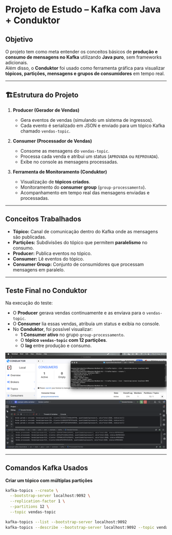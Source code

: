 # Projeto de Estudo – Kafka com Java + Conduktor

## Objetivo
O projeto tem como meta entender os conceitos básicos de **produção e consumo de mensagens no Kafka** utilizando **Java puro**, sem frameworks adicionais.  
Além disso, o **Conduktor** foi usado como ferramenta gráfica para visualizar **tópicos, partições, mensagens e grupos de consumidores** em tempo real.

---

## 🏗Estrutura do Projeto
1. **Producer (Gerador de Vendas)**  
   - Gera eventos de vendas (simulando um sistema de ingressos).  
   - Cada evento é serializado em JSON e enviado para um tópico Kafka chamado `vendas-topic`.

2. **Consumer (Processador de Vendas)**  
   - Consome as mensagens do `vendas-topic`.  
   - Processa cada venda e atribui um status (`APROVADA` ou `REPROVADA`).  
   - Exibe no console as mensagens processadas.  

3. **Ferramenta de Monitoramento (Conduktor)**  
   - Visualização de **tópicos criados**.  
   - Monitoramento do **consumer group** (`group-processamento`).  
   - Acompanhamento em tempo real das mensagens enviadas e processadas.  

---

## Conceitos Trabalhados
- **Tópico:** Canal de comunicação dentro do Kafka onde as mensagens são publicadas.  
- **Partições:** Subdivisões do tópico que permitem **paralelismo** no consumo.  
- **Producer:** Publica eventos no tópico.  
- **Consumer:** Lê eventos do tópico.  
- **Consumer Group:** Conjunto de consumidores que processam mensagens em paralelo.  

---

## Teste Final no Conduktor
Na execução do teste:  

- O **Producer** gerava vendas continuamente e as enviava para o `vendas-topic`.  
- O **Consumer** lia essas vendas, atribuía um status e exibia no console.  
- No **Conduktor**, foi possível visualizar:  
  - **1 Consumer ativo** no grupo `group-processamento`.  
  - O **tópico `vendas-topic` com 12 partições**.  
  - O **lag** entre produção e consumo.  

![kafka](kafka.png)

---

## Comandos Kafka Usados

**Criar um tópico com múltiplas partições**  
```bash
kafka-topics --create \
  --bootstrap-server localhost:9092 \
  --replication-factor 1 \
  --partitions 12 \
  --topic vendas-topic
```

```bash
kafka-topics --list --bootstrap-server localhost:9092
kafka-topics --describe --bootstrap-server localhost:9092 --topic vendas-topic
```
